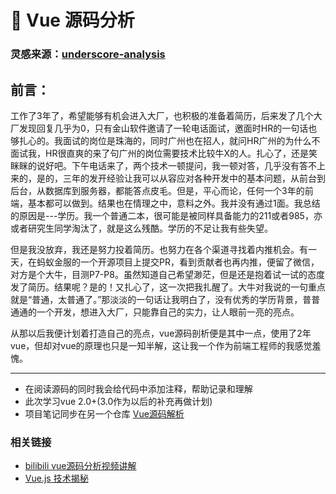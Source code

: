# :eyes: Vue 源码分析

### 灵感来源：[underscore-analysis](https://github.com/lessfish/underscore-analysis)

## **前言**：

工作了3年了，希望能够有机会进入大厂，也积极的准备着简历，后来发了几个大厂发现回复几乎为0，只有金山软件邀请了一轮电话面试，邀面时HR的一句话也够扎心的。我面试的岗位是珠海的，同时广州也在招人，就问HR广州的为什么不面试我，HR很直爽的来了句广州的岗位需要技术比较牛X的人。扎心了，还是笑眯眯的说好吧。下午电话来了，两个技术一顿提问，我一顿对答，几乎没有答不上来的，是的，三年的发开经验让我可以从容应对各种开发中的基本问题，从前台到后台，从数据库到服务器，都能答点皮毛。但是，平心而论，任何一个3年的前端，基本都可以做到。结果也在情理之中，意料之外。我并没有通过1面。我总结的原因是---学历。我一个普通二本，很可能是被同样具备能力的211或者985，亦或者研究生同学淘汰了，就是这么残酷。学历的不足让我有些失望。

但是我没放弃，我还是努力投着简历。也努力在各个渠道寻找着内推机会。有一天，在蚂蚁金服的一个开源项目上提交PR，看到贡献者也再内推，便留了微信，对方是个大牛，目测P7-P8。虽然知道自己希望渺茫，但是还是抱着试一试的态度发了简历。结果呢？是的！又扎心了，这一次把我扎醒了。大牛对我说的一句重点就是“普通，太普通了。”那淡淡的一句话让我明白了，没有优秀的学历背景，普普通通的一个开发，想进入大厂，只能靠自己的实力，让人眼前一亮的亮点。

从那以后我便计划着打造自己的亮点，vue源码剖析便是其中一点，使用了2年vue，但却对vue的原理也只是一知半解，这让我一个作为前端工程师的我感觉羞愧。


-------




- 在阅读源码的同时我会给代码中添加注释，帮助记录和理解
- 此次学习vue 2.0+(3.0作为以后的补充再做计划)
- 项目笔记同步在另一个仓库 [Vue源码解析](https://github.com/petsgre/tutorial/tree/master/%E6%BA%90%E7%A0%81%E5%88%86%E6%9E%90/vue)


### 相关链接

- [bilibili vue源码分析视频讲解](https://www.bilibili.com/video/av50438659/?p=45)
- [Vue.js 技术揭秘](https://ustbhuangyi.github.io/vue-analysis/)